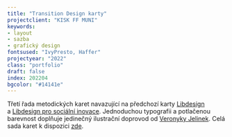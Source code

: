 ```yaml
---
title: "Transition Design karty"
projectclient: "KISK FF MUNI"
keywords: 
- layout
- sazba
- grafický design
fontsused: "IvyPresto, Haffer"
projectyear: "2022"
class: "portfolio"
draft: false
index: 202204
bgcolor: "#14141e"
---
```



Třetí řada metodických karet navazující na&nbsp;předchozí karty [Libdesign](https://www.stilltesting.cz/portfolio/libdesignkarty/) a&nbsp;[Libdesign pro sociální inovace](https://www.stilltesting.cz/portfolio/libdesignsocial/). Jednoduchou typografii a potlačenou barevnost doplňuje jedinečný ilustrační doprovod od [Veronyky Jelinek](https://veronykajelinek.com/). Celá sada karet k&nbsp;dispozici [zde](https://kisk.phil.muni.cz/transitiondesign/vystupy/karty).